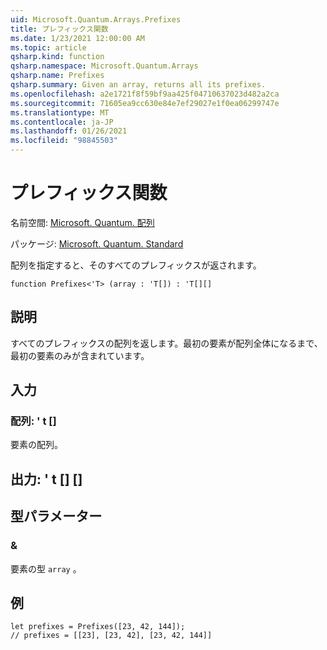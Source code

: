 ```yaml
---
uid: Microsoft.Quantum.Arrays.Prefixes
title: プレフィックス関数
ms.date: 1/23/2021 12:00:00 AM
ms.topic: article
qsharp.kind: function
qsharp.namespace: Microsoft.Quantum.Arrays
qsharp.name: Prefixes
qsharp.summary: Given an array, returns all its prefixes.
ms.openlocfilehash: a2e1721f8f59bf9aa425f04710637023d482a2ca
ms.sourcegitcommit: 71605ea9cc630e84e7ef29027e1f0ea06299747e
ms.translationtype: MT
ms.contentlocale: ja-JP
ms.lasthandoff: 01/26/2021
ms.locfileid: "98845503"
---
```

# <a name="prefixes-function"></a>プレフィックス関数

名前空間: [Microsoft. Quantum. 配列](xref:Microsoft.Quantum.Arrays)

パッケージ: [Microsoft. Quantum. Standard](https://nuget.org/packages/Microsoft.Quantum.Standard)


配列を指定すると、そのすべてのプレフィックスが返されます。

```qsharp
function Prefixes<'T> (array : 'T[]) : 'T[][]
```


## <a name="description"></a>説明

すべてのプレフィックスの配列を返します。最初の要素が配列全体になるまで、最初の要素のみが含まれています。

## <a name="input"></a>入力

### <a name="array--t"></a>配列: ' t []

要素の配列。



## <a name="output--t"></a>出力: ' t [] []



## <a name="type-parameters"></a>型パラメーター

### <a name="t"></a>&

要素の型 `array` 。

## <a name="example"></a>例

```qsharp
let prefixes = Prefixes([23, 42, 144]);
// prefixes = [[23], [23, 42], [23, 42, 144]]
```